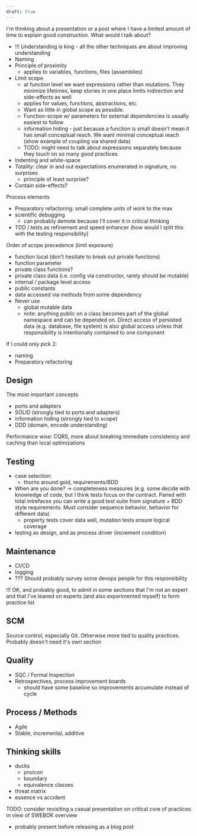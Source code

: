 ```yaml
---
draft: true
---
```


I'm thinking about a presentation or a post where I have a limited amount of time to explain good construction. What would I talk about?
- !!! Understanding is king - all the other techniques are about improving understanding
- Naming
- Principle of proximity
  - applies to variables, functions, files (assemblies)
- Limit scope
  - at function level we want expressions rather than mutations. They minimize lifetimes, keep stories in one place limits indirection and side-effects as well
  - applies for values, functions, abstractions, etc. 
  - Want as little in global scope as possible. 
  - Function-scope w/ parameters for external dependencies is usually easiest to follow
  - information hiding - just because a function is small doesn't mean it has small conceptual reach. We want minimal conceptual reach (show example of coupling via shared data)
  - TODO: might need to talk about expressions separately because they touch on so many good practices
- Indenting and white-space
- Totality: clear in and out expectations enumerated in signature, no surprises 
  - principle of least surprise?
- Contain side-effects?

Process elements
- Preparatory refactoring: small complete units of work to the max
- scientific debugging
  - can probably demote because I'll cover it in critical thinking
- TDD / tests as refinement and speed enhancer (how would I split this with the testing responsibility)


Order of scope precedence (limit exposure)
- function local (don't hesitate to break out private functions)
- function parameter
- private class functions?
- private class data (i.e. config via constructor, rarely should be mutable)
- internal / package level access
- public constants
- data accessed via methods from some dependency
- Never use
  - global mutable data
  - note: anything public on a class becomes part of the global namespace and can be depended on. Direct access of persisted data (e.g. database, file system) is also global access unless that responsibility is intentionally contained to one component


If I could only pick 2:
- naming
- Preparatory refactoring


## Design

The most important concepts
- ports and adapters
- SOLID (strongly tied to ports and adapters)
- information hiding (strongly tied to scope)
- DDD (domain, encode understanding)

Performance wise: CQRS, more about breaking immediate consistency and caching than local optimizations


## Testing
- case selection: 
  - thorns around gold, requirements/BDD
- When are you done? -> completeness measures (e.g. some decide with knowledge of code, but I think tests focus on the contract. Paired with total intrefaces you can write a good test suite from signature + BDD style requirements. Must consider sequence behavior, behavior for different data)
  - property tests cover data well, mutation tests ensure logical coverage
- testing as design, and as process driver (increment condition)

## Maintenance

- CI/CD
- logging
- ??? Should probably survey some devops people for this responsibility

!!! OK, and probably good, to admit in some sections that I'm not an expert and that I've leaned on experts (and also experimented myself) to form practice list

## SCM

Source control, especially Git. Otherwise more tied to quality practices. Probably doesn't need it's own section

## Quality

- SQC / Formal Inspection
- Retrospectives, process improvement boards
  - should have some baseline so improvements accumulate instead of cycle

## Process / Methods

- Agile
- Stable, incremental, additive

## Thinking skills
- ducks
  - pro/con
  - boundary
  - equivalence classes
- threat matrix
- essence vs accident


TODO: consider revisiting a casual presentation on critical core of practices in view of SWEBOK overview
- probably present before releasing as a blog post